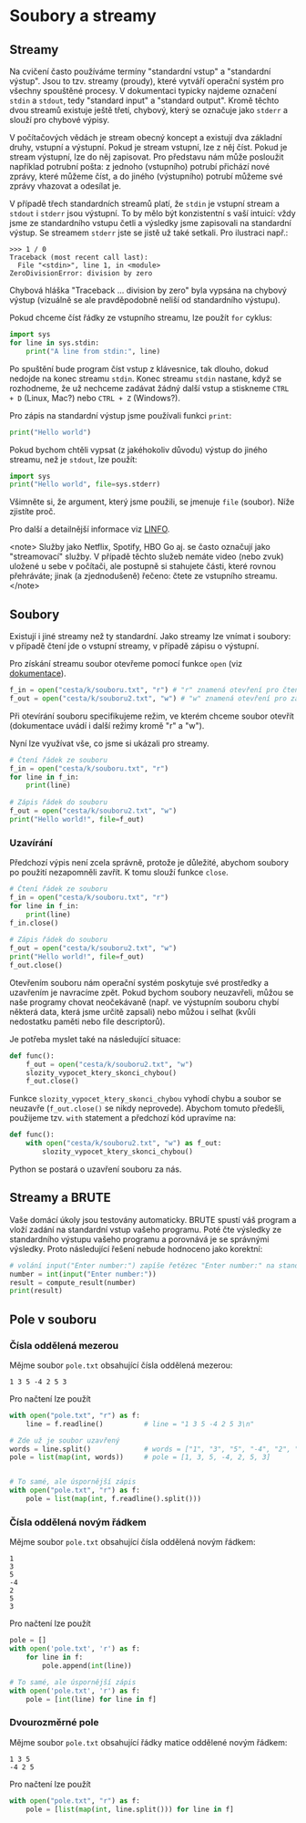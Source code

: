 # Soubory a streamy

## Streamy

Na cvičení často používáme termíny \"standardní vstup\" a \"standardní
výstup\". Jsou to tzv. streamy (proudy), které vytváří operační systém
pro všechny spouštěné procesy. V dokumentaci typicky najdeme označení
`stdin` a `stdout`, tedy \"standard input\" a \"standard output\". Kromě
těchto dvou streamů existuje ještě třetí, chybový, který se označuje
jako `stderr` a slouží pro chybové výpisy.

V počítačových vědách je stream obecný koncept a existují dva základní
druhy, vstupní a výstupní. Pokud je stream vstupní, lze z něj číst.
Pokud je stream výstupní, lze do něj zapisovat. Pro představu nám může
posloužit například potrubní pošta: z jednoho (vstupního) potrubí
přichází nové zprávy, které můžeme číst, a do jiného (výstupního)
potrubí můžeme své zprávy vhazovat a odesílat je.

V případě třech standardních streamů platí, že `stdin` je vstupní stream
a `stdout` i `stderr` jsou výstupní. To by mělo být konzistentní s vaší
intuicí: vždy jsme ze standardního vstupu četli a výsledky jsme
zapisovali na standardní výstup. Se streamem `stderr` jste se jistě už
také setkali. Pro ilustraci např.:

    >>> 1 / 0
    Traceback (most recent call last):
      File "<stdin>", line 1, in <module>
    ZeroDivisionError: division by zero

Chybová hláška \"Traceback \... division by zero\" byla vypsána na
chybový výstup (vizuálně se ale pravděpodobně neliší od standardního
výstupu).

Pokud chceme číst řádky ze vstupního streamu, lze použít `for` cyklus:

``` python
import sys
for line in sys.stdin:
    print("A line from stdin:", line)
```

Po spuštění bude program číst vstup z klávesnice, tak dlouho, dokud
nedojde na konec streamu `stdin`. Konec streamu `stdin` nastane, když se
rozhodneme, že už nechceme zadávat žádný další vstup a stiskneme
`CTRL + D` (Linux, Mac?) nebo `CTRL + Z` (Windows?).

Pro zápis na standardní výstup jsme používali funkci `print`:

``` python
print("Hello world")
```

Pokud bychom chtěli vypsat (z jakéhokoliv důvodu) výstup do jiného
streamu, než je `stdout`, lze použít:

``` python
import sys
print("Hello world", file=sys.stderr)
```

Všimněte si, že argument, který jsme použili, se jmenuje `file`
(soubor). Níže zjistíte proč.

Pro další a detailnější informace viz
[LINFO](http://www.linfo.org/stdio.html).

\<note\> Služby jako Netflix, Spotify, HBO Go aj. se často označují jako
\"streamovací\" služby. V případě těchto služeb nemáte video (nebo zvuk)
uložené u sebe v počítači, ale postupně si stahujete části, které rovnou
přehráváte; jinak (a zjednodušeně) řečeno: čtete ze vstupního streamu.
\</note\>

## Soubory

Existují i jiné streamy než ty standardní. Jako streamy lze vnímat i
soubory: v případě čtení jde o vstupní streamy, v případě zápisu o
výstupní.

Pro získání streamu soubor otevřeme pomocí funkce `open` (viz
[dokumentace](https://docs.python.org/3/library/functions.html#open)).

``` python
f_in = open("cesta/k/souboru.txt", "r") # "r" znamená otevření pro čtení
f_out = open("cesta/k/souboru2.txt", "w") # "w" znamená otevření pro zápis
```

Při otevírání souboru specifikujeme režim, ve kterém chceme soubor
otevřít (dokumentace uvádí i další režimy kromě \"r\" a \"w\").

Nyní lze využívat vše, co jsme si ukázali pro streamy.

``` python
# Čtení řádek ze souboru
f_in = open("cesta/k/souboru.txt", "r")
for line in f_in:
    print(line)
    
# Zápis řádek do souboru
f_out = open("cesta/k/souboru2.txt", "w")
print("Hello world!", file=f_out)
```

### Uzavírání

Předchozí výpis není zcela správně, protože je důležité, abychom soubory
po použití nezapomněli zavřít. K tomu slouží funkce `close`.

``` python
# Čtení řádek ze souboru
f_in = open("cesta/k/souboru.txt", "r")
for line in f_in:
    print(line)
f_in.close()
    
# Zápis řádek do souboru
f_out = open("cesta/k/souboru2.txt", "w")
print("Hello world!", file=f_out)
f_out.close()
```

Otevřením souboru nám operační systém poskytuje své prostředky a
uzavřením je navracíme zpět. Pokud bychom soubory neuzavřeli, můžou se
naše programy chovat neočekávaně (např. ve výstupním souboru chybí
některá data, která jsme určitě zapsali) nebo můžou i selhat (kvůli
nedostatku paměti nebo file descriptorů).

Je potřeba myslet také na následující situace:

``` python
def func():
    f_out = open("cesta/k/souboru2.txt", "w")
    slozity_vypocet_ktery_skonci_chybou()
    f_out.close()
```

Funkce `slozity_vypocet_ktery_skonci_chybou` vyhodí chybu a soubor se
neuzavře (`f_out.close()` se nikdy neprovede). Abychom tomuto předešli,
použijeme tzv. `with` statement a předchozí kód upravíme na:

``` python
def func():
    with open("cesta/k/souboru2.txt", "w") as f_out:
        slozity_vypocet_ktery_skonci_chybou()
```

Python se postará o uzavření souboru za nás.

## Streamy a BRUTE

Vaše domácí úkoly jsou testovány automaticky. BRUTE spustí váš program a
vloží zadání na standardní vstup vašeho programu. Poté čte výsledky ze
standardního výstupu vašeho programu a porovnává je se správnými
výsledky. Proto následující řešení nebude hodnoceno jako korektní:

``` python
# volání input("Enter number:") zapíše řetězec "Enter number:" na standardní výstup
number = int(input("Enter number:"))
result = compute_result(number)
print(result)
```

## Pole v souboru

### Čísla oddělená mezerou

Mějme soubor `pole.txt` obsahující čísla oddělená mezerou:

    1 3 5 -4 2 5 3

Pro načtení lze použít

``` python
with open("pole.txt", "r") as f:
    line = f.readline()          # line = "1 3 5 -4 2 5 3\n"

# Zde už je soubor uzavřený
words = line.split()             # words = ["1", "3", "5", "-4", "2", "5", "3"]
pole = list(map(int, words))     # pole = [1, 3, 5, -4, 2, 5, 3]


# To samé, ale úspornější zápis
with open("pole.txt", "r") as f:
    pole = list(map(int, f.readline().split()))
```

### Čísla oddělená novým řádkem

Mějme soubor `pole.txt` obsahující čísla oddělená novým řádkem:

    1
    3
    5
    -4
    2
    5
    3

Pro načtení lze použít

``` python
pole = []
with open('pole.txt', 'r') as f:
    for line in f:
        pole.append(int(line))

# To samé, ale úspornější zápis
with open('pole.txt', 'r') as f:
    pole = [int(line) for line in f]
```

### Dvourozměrné pole

Mějme soubor `pole.txt` obsahující řádky matice oddělené novým řádkem:

    1 3 5
    -4 2 5

Pro načtení lze použít

``` python
with open("pole.txt", "r") as f:
    pole = [list(map(int, line.split())) for line in f]
```
